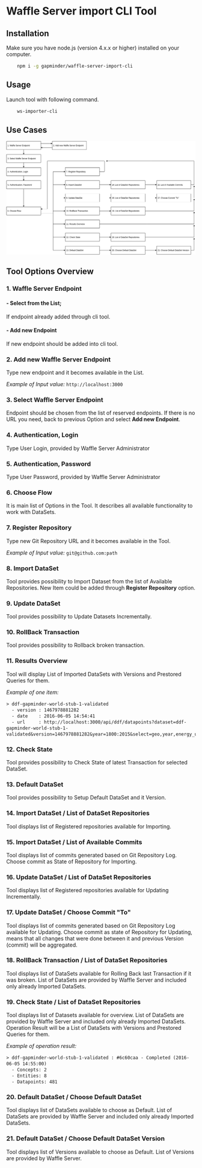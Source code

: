 # Waffle Server import CLI Tool

## Installation

Make sure you have node.js (version 4.x.x or higher) installed on your computer.

```bash
    npm i -g gapminder/waffle-server-import-cli
```

## Usage

Launch tool with following command.

```bash
    ws-importer-cli
```

## Use Cases

![cli use case diagram](.sources/use-cases.png)


## Tool Options Overview

### 1. Waffle Server Endpoint

#### - Select from the List;
If endpoint already added through cli tool.

#### - Add new Endpoint
If new endpoint should be added into cli tool.


### 2. Add new Waffle Server Endpoint

Type new endpoint and it becomes available in the List.

*Example of Input value:* `http://localhost:3000`


### 3. Select Waffle Server Endpoint

Endpoint should be chosen from the list of reserved endpoints.
If there is no URL you need, back to previous Option and select **Add new Endpoint**.


### 4. Authentication, Login

Type User Login, provided by Waffle Server Administrator


### 5. Authentication, Password

Type User Password, provided by Waffle Server Administrator



### 6. Choose Flow

It is main list of Options in the Tool. It describes all available functionality to work with DataSets.


### 7. Register Repository

Type new Git Repository URL and it becomes available in the Tool.

*Example of Input value:* `git@github.com:path`


### 8. Import DataSet

Tool provides possibility to Import Dataset from the list of Available Repositories.
New Item could be added through **Register Repository** option.


### 9. Update DataSet

Tool provides possibility to Update Datasets Incrementally.


### 10. RollBack Transaction

Tool provides possibility to Rollback broken transaction.


### 11. Results Overview

Tool will display List of Imported DataSets with Versions and Prestored Queries for them.

*Example of one item:*
```
> ddf-gapminder-world-stub-1-validated
  - version : 1467978881282
  - date    : 2016-06-05 14:54:41
  - url     : http://localhost:3000/api/ddf/datapoints?dataset=ddf-gapminder-world-stub-1-validated&version=1467978881282&year=1800:2015&select=geo,year,energy_use_total,sg_population
```


### 12. Check State

Tool provides possibility to Check State of latest Transaction for selected DataSet.


### 13. Default DataSet

Tool provides possibility to Setup Default DataSet and it Version.




### 14. Import DataSet / List of DataSet Repositories

Tool displays list of Registered repositories available for Importing.


### 15. Import DataSet / List of Available Commits

Tool displays list of commits generated based on Git Repository Log.
Choose commit as State of Repository for Importing.


### 16. Update DataSet / List of DataSet Repositories

Tool displays list of Registered repositories available for Updating Incrementally.


### 17. Update DataSet / Choose Commit "To"

Tool displays list of commits generated based on Git Repository Log available for Updating.
Choose commit as state of Repository for Updating, means that all changes that were done between it and previous Version (commit) will be aggregated.


### 18. RollBack Transaction / List of DataSet Repositories

Tool displays list of DataSets available for Rolling Back last Transaction if it was broken.
List of DataSets are provided by Waffle Server and included only already Imported DataSets.


### 19. Check State / List of DataSet Repositories

Tool displays list of Datasets available for overview.
List of DataSets are provided by Waffle Server and included only already Imported DataSets.
Operation Result will be a List of DataSets with Versions and Prestored Queries for them.

*Example of operation result:*
```
> ddf-gapminder-world-stub-1-validated : #6c60caa - Completed (2016-06-05 14:55:00)
  - Concepts: 2
  - Entities: 8
  - Datapoints: 481
```


### 20. Default DataSet / Choose Default DataSet

Tool displays list of DataSets available to choose as Default.
List of DataSets are provided by Waffle Server and included only already Imported DataSets.


### 21. Default DataSet / Choose Default DataSet Version

Tool displays list of Versions available to choose as Default.
List of Versions are provided by Waffle Server.